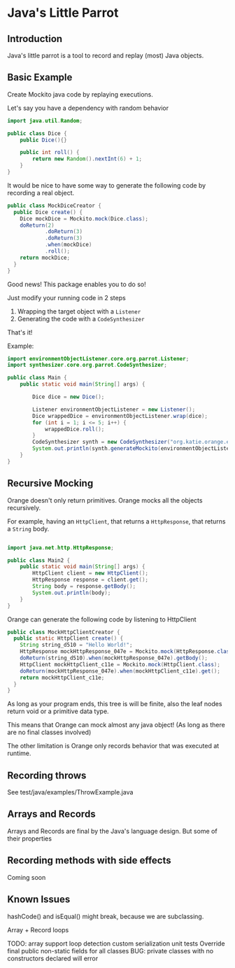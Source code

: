 # Java's Little Parrot

## Introduction

Java's little parrot is a tool to record and replay (most) Java objects.


## Basic Example

Create Mockito java code by replaying executions.

Let's say you have a dependency with random behavior

```java
import java.util.Random;

public class Dice {
    public Dice(){}

    public int roll() {
        return new Random().nextInt(6) + 1;
    }
}
```

It would be nice to have some way to generate the following code by recording a real object.

```java
public class MockDiceCreator {
  public Dice create() {
    Dice mockDice = Mockito.mock(Dice.class);
    doReturn(2)
            .doReturn(3)
            .doReturn(3)
            .when(mockDice)
            .roll();
    return mockDice;
  }
}
```
Good news!
This package enables you to do so!

Just modify your running code in 2 steps
1. Wrapping the target object with a `Listener`
2. Generating the code with a `CodeSynthesizer`

That's it!

Example:

```java
import environmentObjectListener.core.org.parrot.Listener;
import synthesizer.core.org.parrot.CodeSynthesizer;

public class Main {
    public static void main(String[] args) {

        Dice dice = new Dice();

        Listener environmentObjectListener = new Listener();
        Dice wrappedDice = environmentObjectListener.wrap(dice);
        for (int i = 1; i <= 5; i++) {
            wrappedDice.roll();
        }
        CodeSynthesizer synth = new CodeSynthesizer("org.katie.orange.examples", "create");
        System.out.println(synth.generateMockito(environmentObjectListener));
    }
}
```


## Recursive Mocking

Orange doesn't only return primitives. Orange mocks all the objects recursively.

For example, having an `HttpClient`, that returns a `HttpResponse`, that returns a `String` body.

```java

import java.net.http.HttpResponse;

public class Main2 {
    public static void main(String[] args) {
        HttpClient client = new HttpClient();
        HttpResponse response = client.get();
        String body = response.getBody();
        System.out.println(body);
    }
}
```
Orange can generate the following code by listening to HttpClient



```java
public class MockHttpClientCreator {
  public static HttpClient create() {
    String string_d510 = "Hello World!";
    HttpResponse mockHttpResponse_047e = Mockito.mock(HttpResponse.class);
    doReturn(string_d510).when(mockHttpResponse_047e).getBody();
    HttpClient mockHttpClient_c11e = Mockito.mock(HttpClient.class);
    doReturn(mockHttpResponse_047e).when(mockHttpClient_c11e).get();
    return mockHttpClient_c11e;
  }
}
```

As long as your program ends, this tree is will be finite, also the leaf nodes return void or a primitive data type.

This means that Orange can mock almost any java object! (As long as there are no final classes involved)

The other limitation is Orange only records behavior that was executed at runtime.

## Recording throws

See test/java/examples/ThrowExample.java

## Arrays and Records

Arrays and Records are final by the Java's language design. But some of their properties

## Recording methods with side effects

Coming soon

## Known Issues
hashCode() and isEqual() might break, because we are subclassing.


Array + Record loops



TODO:
array support
loop detection
custom serialization
unit tests
Override final public non-static fields for all classes
BUG: private classes with no constructors declared will error
